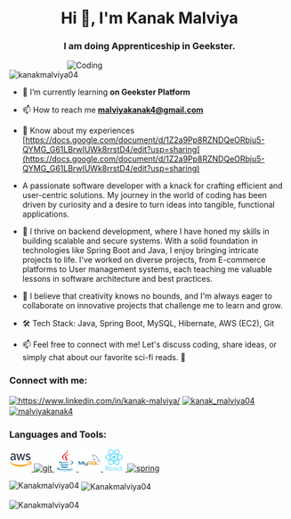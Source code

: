 <h1 align="center">Hi 👋, I'm Kanak Malviya</h1>
<h3 align="center">I am doing Apprenticeship in Geekster.</h3>
<img align="right" alt="Coding" width="400" src="https://camo.githubusercontent.com/e20822b4282c07ffd010cd05f855a6561d3b62358ca9e607e4901288dd748fcb/68747470733a2f2f63646e2e6472696262626c652e636f6d2f75736572732f323133313939332f73637265656e73686f74732f343934383733362f74686f75676874776f726b732d6769665f6472696262626c652e676966">
<p align="left"> <img src="https://komarev.com/ghpvc/?username=kanakmalviya04&label=Profile%20views&color=0e75b6&style=flat" alt="kanakmalviya04" /> </p>

- 🌱 I’m currently learning **on Geekster Platform**

- 📫 How to reach me **malviyakanak4@gmail.com**

- 📄 Know about my experiences [https://docs.google.com/document/d/1Z2a9Pp8RZNDQeORbju5-QYMG_G61LBrwIUWk8rrstD4/edit?usp=sharing](https://docs.google.com/document/d/1Z2a9Pp8RZNDQeORbju5-QYMG_G61LBrwIUWk8rrstD4/edit?usp=sharing)
- A passionate software developer with a knack for crafting efficient and user-centric solutions. 
My journey in the world of coding has been driven by curiosity and a desire to turn ideas into tangible, functional applications.

- 🚀 I thrive on backend development, where I have honed my skills in building scalable and secure systems. 
With a solid foundation in technologies like Spring Boot and Java, I enjoy bringing intricate projects to life. 
I've worked on diverse projects, from E-commerce platforms to User management systems, 
each teaching me valuable lessons in software architecture and best practices.

- 🌟 I believe that creativity knows no bounds, and I'm always eager to collaborate on innovative projects that challenge me to learn and grow.

- 🛠️ Tech Stack: Java, Spring Boot, MySQL, Hibernate, AWS (EC2), Git

- 📫 Feel free to connect with me! Let's discuss coding, share ideas, or simply chat about our favorite sci-fi reads. 🌌

<h3 align="left">Connect with me:</h3>
<p align="left">
<a href="https://linkedin.com/in/https://www.linkedin.com/in/kanak-malviya/" target="blank"><img align="center" src="https://raw.githubusercontent.com/rahuldkjain/github-profile-readme-generator/master/src/images/icons/Social/linked-in-alt.svg" alt="https://www.linkedin.com/in/kanak-malviya/" height="30" width="40" /></a>
<a href="https://instagram.com/kanak_malviya04" target="blank"><img align="center" src="https://raw.githubusercontent.com/rahuldkjain/github-profile-readme-generator/master/src/images/icons/Social/instagram.svg" alt="kanak_malviya04" height="30" width="40" /></a>
<a href="https://www.hackerrank.com/malviyakanak4" target="blank"><img align="center" src="https://raw.githubusercontent.com/rahuldkjain/github-profile-readme-generator/master/src/images/icons/Social/hackerrank.svg" alt="malviyakanak4" height="30" width="40" /></a>
</p>

<h3 align="left">Languages and Tools:</h3>
<p align="left"> <a href="https://aws.amazon.com" target="_blank" rel="noreferrer"> <img src="https://raw.githubusercontent.com/devicons/devicon/master/icons/amazonwebservices/amazonwebservices-original-wordmark.svg" alt="aws" width="40" height="40"/> </a> <a href="https://git-scm.com/" target="_blank" rel="noreferrer"> <img src="https://www.vectorlogo.zone/logos/git-scm/git-scm-icon.svg" alt="git" width="40" height="40"/> </a> <a href="https://www.java.com" target="_blank" rel="noreferrer"> <img src="https://raw.githubusercontent.com/devicons/devicon/master/icons/java/java-original.svg" alt="java" width="40" height="40"/> </a> <a href="https://www.mysql.com/" target="_blank" rel="noreferrer"> <img src="https://raw.githubusercontent.com/devicons/devicon/master/icons/mysql/mysql-original-wordmark.svg" alt="mysql" width="40" height="40"/> </a> <a href="https://reactjs.org/" target="_blank" rel="noreferrer"> <img src="https://raw.githubusercontent.com/devicons/devicon/master/icons/react/react-original-wordmark.svg" alt="react" width="40" height="40"/> </a> <a href="https://spring.io/" target="_blank" rel="noreferrer"> <img src="https://www.vectorlogo.zone/logos/springio/springio-icon.svg" alt="spring" width="40" height="40"/> </a> </p>

<p><img align="left" src="https://github-readme-stats.vercel.app/api/top-langs?username=Kanakmalviya04&show_icons=true&locale=en&layout=compact" alt="Kanakmalviya04" /></p>

<p>&nbsp;<img align="center" src="https://github-readme-stats.vercel.app/api?username=Kanakmalviya04&show_icons=true&locale=en" alt="Kanakmalviya04" /></p>

<p><img align="center" src="https://github-readme-streak-stats.herokuapp.com/?user=Kanakmalviya04&" alt="Kanakmalviya04" /></p>
